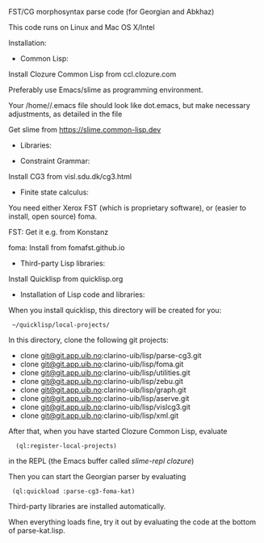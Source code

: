 
FST/CG morphosyntax parse code (for Georgian and Abkhaz)

This code runs on Linux and Mac OS X/Intel

Installation:

* Common Lisp:

Install Clozure Common Lisp from ccl.clozure.com

Preferably use Emacs/slime as programming environment.

Your /home/<user>/.emacs file should look like dot.emacs, but make necessary adjustments, as detailed in the file

Get slime from https://slime.common-lisp.dev

* Libraries:

* Constraint Grammar:

Install CG3 from visl.sdu.dk/cg3.html

* Finite state calculus:

You need either Xerox FST (which is proprietary software), or (easier to install, open source) foma.

FST: Get it e.g. from Konstanz

foma: Install from fomafst.github.io

* Third-party Lisp libraries:

Install Quicklisp from quicklisp.org

* Installation of Lisp code and libraries:

When you install quicklisp, this directory will be created for you:

     ~/quicklisp/local-projects/

In this directory, clone the following git projects:

* clone git@git.app.uib.no:clarino-uib/lisp/parse-cg3.git
* clone git@git.app.uib.no:clarino-uib/lisp/foma.git
* clone git@git.app.uib.no:clarino-uib/lisp/utilities.git
* clone git@git.app.uib.no:clarino-uib/lisp/zebu.git
* clone git@git.app.uib.no:clarino-uib/lisp/graph.git
* clone git@git.app.uib.no:clarino-uib/lisp/aserve.git
* clone git@git.app.uib.no:clarino-uib/lisp/vislcg3.git
* clone git@git.app.uib.no:clarino-uib/lisp/xml.git

After that, when you have started Clozure Common Lisp, evaluate

      (ql:register-local-projects)

in the REPL (the Emacs buffer called *slime-repl clozure*)

Then you can start the Georgian parser by evaluating

     (ql:quickload :parse-cg3-foma-kat)

Third-party libraries are installed automatically.

When everything loads fine, try it out by evaluating the code at the bottom of parse-kat.lisp.




